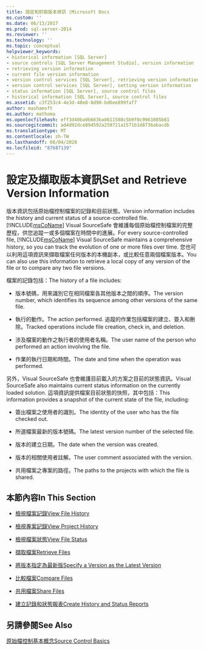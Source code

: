 ```yaml
---
title: 設定和抓取版本資訊 |Microsoft Docs
ms.custom: ''
ms.date: 06/13/2017
ms.prod: sql-server-2014
ms.reviewer: ''
ms.technology: ''
ms.topic: conceptual
helpviewer_keywords:
- historical information [SQL Server]
- source controls [SQL Server Management Studio], version information
- retrieving version information
- current file version information
- version control services [SQL Server], retrieving version information
- version control services [SQL Server], setting version information
- status information [SQL Server], source control files
- historical information [SQL Server], source control files
ms.assetid: c3f253c4-4e3d-48e8-8d90-bd6ee899faf7
author: mashamsft
ms.author: mathoma
ms.openlocfilehash: eff3d40ba9b663ba8611508c5b9f0c9961005b81
ms.sourcegitcommit: ad4d92dce894592a259721a1571b1d8736abacdb
ms.translationtype: MT
ms.contentlocale: zh-TW
ms.lasthandoff: 08/04/2020
ms.locfileid: "87687139"
---
```

# <a name="set-and-retrieve-version-information"></a><span data-ttu-id="5f886-102">設定及擷取版本資訊</span><span class="sxs-lookup"><span data-stu-id="5f886-102">Set and Retrieve Version Information</span></span>
  <span data-ttu-id="5f886-103">版本資訊包括原始檔控制檔案的記錄和目前狀態。</span><span class="sxs-lookup"><span data-stu-id="5f886-103">Version information includes the history and current status of a source-controlled file.</span></span> <span data-ttu-id="5f886-104">[!INCLUDE[msCoName](../includes/msconame-md.md)] Visual SourceSafe 會維護每個原始檔控制檔案的完整歷程，供您追蹤一或多個檔案在時間中的進展。</span><span class="sxs-lookup"><span data-stu-id="5f886-104">For every source-controlled file, [!INCLUDE[msCoName](../includes/msconame-md.md)] Visual SourceSafe maintains a comprehensive history, so you can track the evolution of one or more files over time.</span></span> <span data-ttu-id="5f886-105">您也可以利用這項資訊來擷取檔案任何版本的本機副本，或比較任意兩個檔案版本。</span><span class="sxs-lookup"><span data-stu-id="5f886-105">You can also use this information to retrieve a local copy of any version of the file or to compare any two file versions.</span></span>  
  
 <span data-ttu-id="5f886-106">檔案的記錄包括：</span><span class="sxs-lookup"><span data-stu-id="5f886-106">The history of a file includes:</span></span>  
  
-   <span data-ttu-id="5f886-107">版本號碼，用來識別它在相同檔案各其他版本之間的順序。</span><span class="sxs-lookup"><span data-stu-id="5f886-107">The version number, which identifies its sequence among other versions of the same file.</span></span>  
  
-   <span data-ttu-id="5f886-108">執行的動作。</span><span class="sxs-lookup"><span data-stu-id="5f886-108">The action performed.</span></span> <span data-ttu-id="5f886-109">追蹤的作業包括檔案的建立、簽入和刪除。</span><span class="sxs-lookup"><span data-stu-id="5f886-109">Tracked operations include file creation, check in, and deletion.</span></span>  
  
-   <span data-ttu-id="5f886-110">涉及檔案的動作之執行者的使用者名稱。</span><span class="sxs-lookup"><span data-stu-id="5f886-110">The user name of the person who performed an action involving the file.</span></span>  
  
-   <span data-ttu-id="5f886-111">作業的執行日期和時間。</span><span class="sxs-lookup"><span data-stu-id="5f886-111">The date and time when the operation was performed.</span></span>  
  
 <span data-ttu-id="5f886-112">另外，Visual SourceSafe 也會維護目前載入的方案之目前的狀態資訊。</span><span class="sxs-lookup"><span data-stu-id="5f886-112">Visual SourceSafe also maintains current status information on the currently loaded solution.</span></span> <span data-ttu-id="5f886-113">這項資訊提供檔案目前狀態的快照，其中包括：</span><span class="sxs-lookup"><span data-stu-id="5f886-113">This information provides a snapshot of the current state of the file, including:</span></span>  
  
-   <span data-ttu-id="5f886-114">簽出檔案之使用者的識別。</span><span class="sxs-lookup"><span data-stu-id="5f886-114">The identity of the user who has the file checked out.</span></span>  
  
-   <span data-ttu-id="5f886-115">所選檔案最新的版本號碼。</span><span class="sxs-lookup"><span data-stu-id="5f886-115">The latest version number of the selected file.</span></span>  
  
-   <span data-ttu-id="5f886-116">版本的建立日期。</span><span class="sxs-lookup"><span data-stu-id="5f886-116">The date when the version was created.</span></span>  
  
-   <span data-ttu-id="5f886-117">版本的相關使用者註解。</span><span class="sxs-lookup"><span data-stu-id="5f886-117">The user comment associated with the version.</span></span>  
  
-   <span data-ttu-id="5f886-118">共用檔案之專案的路徑。</span><span class="sxs-lookup"><span data-stu-id="5f886-118">The paths to the projects with which the file is shared.</span></span>  
  
## <a name="in-this-section"></a><span data-ttu-id="5f886-119">本節內容</span><span class="sxs-lookup"><span data-stu-id="5f886-119">In This Section</span></span>  
  
-   [<span data-ttu-id="5f886-120">檢視檔案記錄</span><span class="sxs-lookup"><span data-stu-id="5f886-120">View File History</span></span>](../../2014/database-engine/view-file-history.md)  
  
-   [<span data-ttu-id="5f886-121">檢視專案記錄</span><span class="sxs-lookup"><span data-stu-id="5f886-121">View Project History</span></span>](../../2014/database-engine/view-project-history.md)  
  
-   [<span data-ttu-id="5f886-122">檢視檔案狀態</span><span class="sxs-lookup"><span data-stu-id="5f886-122">View File Status</span></span>](../../2014/database-engine/view-file-status.md)  
  
-   [<span data-ttu-id="5f886-123">擷取檔案</span><span class="sxs-lookup"><span data-stu-id="5f886-123">Retrieve Files</span></span>](../../2014/database-engine/retrieve-files.md)  
  
-   [<span data-ttu-id="5f886-124">將版本指定為最新版</span><span class="sxs-lookup"><span data-stu-id="5f886-124">Specify a Version as the Latest Version</span></span>](../../2014/database-engine/specify-a-version-as-the-latest-version.md)  
  
-   [<span data-ttu-id="5f886-125">比較檔案</span><span class="sxs-lookup"><span data-stu-id="5f886-125">Compare Files</span></span>](../../2014/database-engine/compare-files.md)  
  
-   [<span data-ttu-id="5f886-126">共用檔案</span><span class="sxs-lookup"><span data-stu-id="5f886-126">Share Files</span></span>](../../2014/database-engine/share-files.md)  
  
-   [<span data-ttu-id="5f886-127">建立記錄和狀態報表</span><span class="sxs-lookup"><span data-stu-id="5f886-127">Create History and Status Reports</span></span>](../../2014/database-engine/create-history-and-status-reports.md)  
  
## <a name="see-also"></a><span data-ttu-id="5f886-128">另請參閱</span><span class="sxs-lookup"><span data-stu-id="5f886-128">See Also</span></span>  
 [<span data-ttu-id="5f886-129">原始檔控制基本概念</span><span class="sxs-lookup"><span data-stu-id="5f886-129">Source Control Basics</span></span>](../../2014/database-engine/source-control-basics.md)  
  
  
